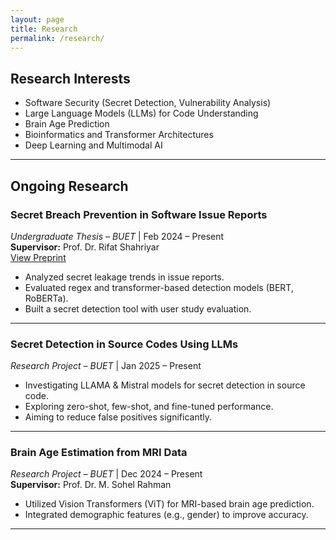 ```yaml
---
layout: page
title: Research
permalink: /research/
---
```


## Research Interests

- Software Security (Secret Detection, Vulnerability Analysis)  
- Large Language Models (LLMs) for Code Understanding  
- Brain Age Prediction  
- Bioinformatics and Transformer Architectures  
- Deep Learning and Multimodal AI

---

## Ongoing Research

### Secret Breach Prevention in Software Issue Reports  
*Undergraduate Thesis – BUET* | Feb 2024 – Present  
**Supervisor:** Prof. Dr. Rifat Shahriyar  
[View Preprint](https://arxiv.org/abs/2410.23657)  
- Analyzed secret leakage trends in issue reports.  
- Evaluated regex and transformer-based detection models (BERT, RoBERTa).  
- Built a secret detection tool with user study evaluation.

---

### Secret Detection in Source Codes Using LLMs  
*Research Project – BUET* | Jan 2025 – Present  
- Investigating LLAMA & Mistral models for secret detection in source code.  
- Exploring zero-shot, few-shot, and fine-tuned performance.  
- Aiming to reduce false positives significantly.

---

### Brain Age Estimation from MRI Data  
*Research Project – BUET* | Dec 2024 – Present  
**Supervisor:** Prof. Dr. M. Sohel Rahman  
- Utilized Vision Transformers (ViT) for MRI-based brain age prediction.  
- Integrated demographic features (e.g., gender) to improve accuracy.

---
